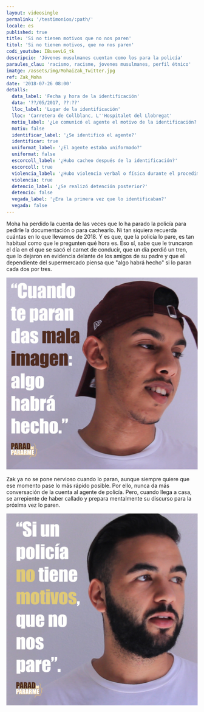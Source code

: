 ```yaml
---
layout: videosingle
permalink: '/testimonios/:path/'
locale: es
published: true
title: 'Si no tienen motivos que no nos paren'
titol: 'Si no tienen motivos, que no nos paren'
codi_youtube: IBusevLG_tk
descripcio: 'Jóvenes musulmanes cuentan como los para la policía'
paraules_clau: 'racismo, racisme, jovenes musulmanes, perfil étnico'
imatge: /assets/img/MohaiZak_Twitter.jpg
ref: Zak_Moha
date: '2018-07-26 08:00'
detalls:
  data_label: 'Fecha y hora de la identificación'
  data: '??/05/2017, ??:??'
  lloc_label: 'Lugar de la identificación'
  lloc: 'Carretera de Collblanc, L''Hospitalet del Llobregat'
  motiu_label: '¿Le comunicó el agente el motivo de la identificación?'
  motiu: false
  identificar_label: '¿Se identificó el agente?'
  identificar: true
  uniformat_label: '¿El agente estaba uniformado?'
  uniformat: false
  escorcoll_label: '¿Hubo cacheo después de la identificación?'
  escorcoll: true
  violencia_label: '¿Hubo violencia verbal o física durante el procedimiento de identificación y registro?'
  violencia: true
  detencio_label: '¿Se realizó detención posterior?'
  detencio: false
  vegada_label: '¿Era la primera vez que lo identificaban?'
  vegada: false
---
```

Moha ha perdido la cuenta de las veces que lo ha parado la policía para pedirle la documentación o para cachearlo. Ni tan siquiera recuerda cuántas en lo que llevamos de 2018. Y es que, que la policía lo pare, es tan habitual como que le pregunten qué hora es. Eso sí, sabe que le truncaron el día en el que se sacó el carnet de conducir, que un día perdió un tren, que lo dejaron en evidencia delante de los amigos de su padre y que el dependiente del supermercado piensa que "algo habrá hecho" si lo paran cada dos por tres.  

![](/assets/img/Moha_insta.jpg)

Zak ya no se pone nervioso cuando lo paran, aunque siempre quiere que ese momento pase lo más rápido posible. Por ello, nunca da más conversación de la cuenta al agente de policía. Pero, cuando llega a casa, se arrepiente de haber callado y prepara mentalmente su discurso para la próxima vez lo paren.  

![](/assets/img/Zak_insta.jpg)